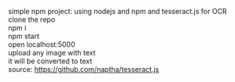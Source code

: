 simple npm project: using nodejs and npm and tesseract.js for OCR <br>
clone the repo <br>
npm i <br>
npm start <br>
open localhost:5000 <br>
upload any image with text <br>
it will be converted to text<br>
source: https://github.com/naptha/tesseract.js

